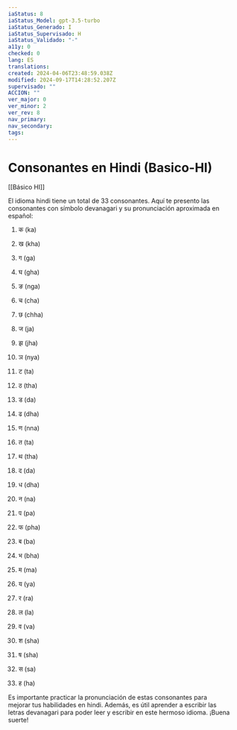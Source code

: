 ```yaml
---
iaStatus: 8
iaStatus_Model: gpt-3.5-turbo
iaStatus_Generado: I
iaStatus_Supervisado: H
iaStatus_Validado: "-"
a11y: 0
checked: 0
lang: ES
translations: 
created: 2024-04-06T23:48:59.038Z
modified: 2024-09-17T14:28:52.207Z
supervisado: ""
ACCION: ""
ver_major: 0
ver_minor: 2
ver_rev: 8
nav_primary: 
nav_secondary: 
tags:
---
```

# Consonantes en Hindi (Basico-HI)

[[Básico HI]]

El idioma hindi tiene un total de 33 consonantes. Aquí te presento las consonantes con símbolo devanagari y su pronunciación aproximada en español:

  

1. क (ka)

2. ख (kha)

3. ग (ga)

4. घ (gha)

5. ङ (nga)

6. च (cha)

7. छ (chha)

8. ज (ja)

9. झ (jha)

10. ञ (nya)

11. ट (ta)

12. ठ (tha)

13. ड (da)

14. ढ (dha)

15. ण (nna)

16. त (ta)

17. थ (tha)

18. द (da)

19. ध (dha)

20. न (na)

21. प (pa)

22. फ (pha)

23. ब (ba)

24. भ (bha)

25. म (ma)

26. य (ya)

27. र (ra)

28. ल (la)

29. व (va)

30. श (sha)

31. ष (sha)

32. स (sa)

33. ह (ha)

  

Es importante practicar la pronunciación de estas consonantes para mejorar tus habilidades en hindi. Además, es útil aprender a escribir las letras devanagari para poder leer y escribir en este hermoso idioma. ¡Buena suerte!


